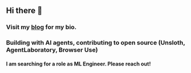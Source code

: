 ## Hi there 👋

### Visit my [blog](https://ninoristeski.github.io/) for my bio.

### Building with AI agents, contributing to open source (Unsloth, AgentLaboratory, Browser Use)

#### I am searching for a role as ML Engineer. Please reach out!

